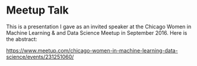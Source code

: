 # Meetup Talk

This is a presentation I gave as an invited speaker at the Chicago Women in
Machine Learning & and Data Science Meetup in September 2016. Here is the
abstract:

https://www.meetup.com/chicago-women-in-machine-learning-data-science/events/231251060/
